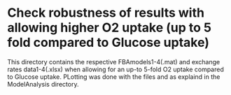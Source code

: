 # Check robustness of results with allowing higher O2 uptake (up to 5 fold compared to Glucose uptake)
This directory contains the respective FBAmodels1-4(.mat) and exchange rates data1-4(.xlsx) when allowing for an up-to 5-fold O2 uptake compared to Glucose uptake. PLotting was done with the files and as explaind in the ModelAnalysis directory.
